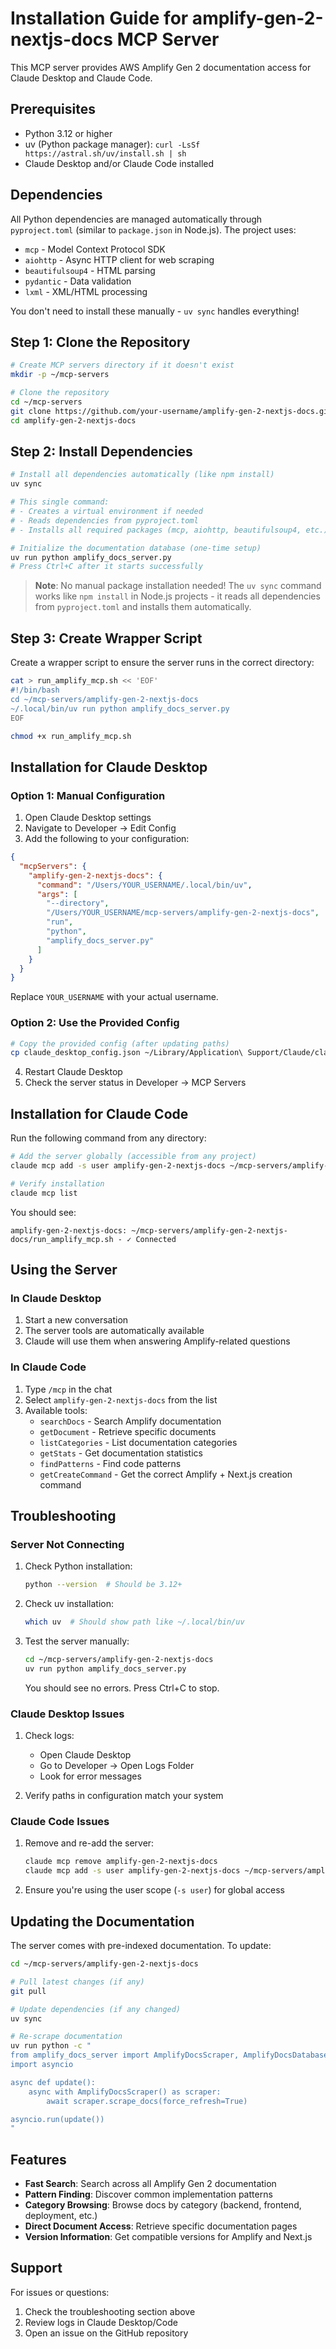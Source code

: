 # Installation Guide for amplify-gen-2-nextjs-docs MCP Server

This MCP server provides AWS Amplify Gen 2 documentation access for Claude Desktop and Claude Code.

## Prerequisites

- Python 3.12 or higher
- uv (Python package manager): `curl -LsSf https://astral.sh/uv/install.sh | sh`
- Claude Desktop and/or Claude Code installed

## Dependencies

All Python dependencies are managed automatically through `pyproject.toml` (similar to `package.json` in Node.js). The project uses:
- `mcp` - Model Context Protocol SDK
- `aiohttp` - Async HTTP client for web scraping
- `beautifulsoup4` - HTML parsing
- `pydantic` - Data validation
- `lxml` - XML/HTML processing

You don't need to install these manually - `uv sync` handles everything!

## Step 1: Clone the Repository

```bash
# Create MCP servers directory if it doesn't exist
mkdir -p ~/mcp-servers

# Clone the repository
cd ~/mcp-servers
git clone https://github.com/your-username/amplify-gen-2-nextjs-docs.git
cd amplify-gen-2-nextjs-docs
```

## Step 2: Install Dependencies

```bash
# Install all dependencies automatically (like npm install)
uv sync

# This single command:
# - Creates a virtual environment if needed
# - Reads dependencies from pyproject.toml
# - Installs all required packages (mcp, aiohttp, beautifulsoup4, etc.)

# Initialize the documentation database (one-time setup)
uv run python amplify_docs_server.py
# Press Ctrl+C after it starts successfully
```

> **Note**: No manual package installation needed! The `uv sync` command works like `npm install` in Node.js projects - it reads all dependencies from `pyproject.toml` and installs them automatically.

## Step 3: Create Wrapper Script

Create a wrapper script to ensure the server runs in the correct directory:

```bash
cat > run_amplify_mcp.sh << 'EOF'
#!/bin/bash
cd ~/mcp-servers/amplify-gen-2-nextjs-docs
~/.local/bin/uv run python amplify_docs_server.py
EOF

chmod +x run_amplify_mcp.sh
```

## Installation for Claude Desktop

### Option 1: Manual Configuration

1. Open Claude Desktop settings
2. Navigate to Developer → Edit Config
3. Add the following to your configuration:

```json
{
  "mcpServers": {
    "amplify-gen-2-nextjs-docs": {
      "command": "/Users/YOUR_USERNAME/.local/bin/uv",
      "args": [
        "--directory",
        "/Users/YOUR_USERNAME/mcp-servers/amplify-gen-2-nextjs-docs",
        "run",
        "python",
        "amplify_docs_server.py"
      ]
    }
  }
}
```

Replace `YOUR_USERNAME` with your actual username.

### Option 2: Use the Provided Config

```bash
# Copy the provided config (after updating paths)
cp claude_desktop_config.json ~/Library/Application\ Support/Claude/claude_desktop_config.json
```

4. Restart Claude Desktop
5. Check the server status in Developer → MCP Servers

## Installation for Claude Code

Run the following command from any directory:

```bash
# Add the server globally (accessible from any project)
claude mcp add -s user amplify-gen-2-nextjs-docs ~/mcp-servers/amplify-gen-2-nextjs-docs/run_amplify_mcp.sh

# Verify installation
claude mcp list
```

You should see:
```
amplify-gen-2-nextjs-docs: ~/mcp-servers/amplify-gen-2-nextjs-docs/run_amplify_mcp.sh - ✓ Connected
```

## Using the Server

### In Claude Desktop

1. Start a new conversation
2. The server tools are automatically available
3. Claude will use them when answering Amplify-related questions

### In Claude Code

1. Type `/mcp` in the chat
2. Select `amplify-gen-2-nextjs-docs` from the list
3. Available tools:
   - `searchDocs` - Search Amplify documentation
   - `getDocument` - Retrieve specific documents
   - `listCategories` - List documentation categories
   - `getStats` - Get documentation statistics
   - `findPatterns` - Find code patterns
   - `getCreateCommand` - Get the correct Amplify + Next.js creation command

## Troubleshooting

### Server Not Connecting

1. Check Python installation:
   ```bash
   python --version  # Should be 3.12+
   ```

2. Check uv installation:
   ```bash
   which uv  # Should show path like ~/.local/bin/uv
   ```

3. Test the server manually:
   ```bash
   cd ~/mcp-servers/amplify-gen-2-nextjs-docs
   uv run python amplify_docs_server.py
   ```
   You should see no errors. Press Ctrl+C to stop.

### Claude Desktop Issues

1. Check logs:
   - Open Claude Desktop
   - Go to Developer → Open Logs Folder
   - Look for error messages

2. Verify paths in configuration match your system

### Claude Code Issues

1. Remove and re-add the server:
   ```bash
   claude mcp remove amplify-gen-2-nextjs-docs
   claude mcp add -s user amplify-gen-2-nextjs-docs ~/mcp-servers/amplify-gen-2-nextjs-docs/run_amplify_mcp.sh
   ```

2. Ensure you're using the user scope (`-s user`) for global access

## Updating the Documentation

The server comes with pre-indexed documentation. To update:

```bash
cd ~/mcp-servers/amplify-gen-2-nextjs-docs

# Pull latest changes (if any)
git pull

# Update dependencies (if any changed)
uv sync

# Re-scrape documentation
uv run python -c "
from amplify_docs_server import AmplifyDocsScraper, AmplifyDocsDatabase
import asyncio

async def update():
    async with AmplifyDocsScraper() as scraper:
        await scraper.scrape_docs(force_refresh=True)

asyncio.run(update())
"
```

## Features

- **Fast Search**: Search across all Amplify Gen 2 documentation
- **Pattern Finding**: Discover common implementation patterns
- **Category Browsing**: Browse docs by category (backend, frontend, deployment, etc.)
- **Direct Document Access**: Retrieve specific documentation pages
- **Version Information**: Get compatible versions for Amplify and Next.js

## Support

For issues or questions:
1. Check the troubleshooting section above
2. Review logs in Claude Desktop/Code
3. Open an issue on the GitHub repository